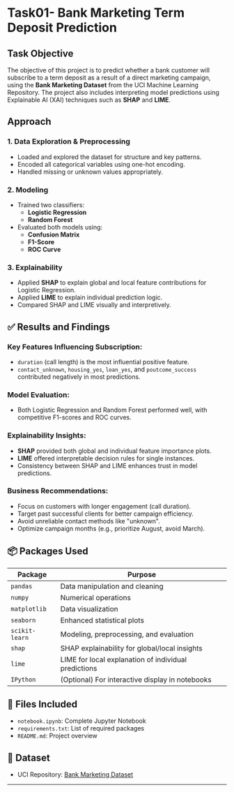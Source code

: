 # Task01- Bank Marketing Term Deposit Prediction

##  Task Objective

The objective of this project is to predict whether a bank customer will subscribe to a term deposit as a result of a direct marketing campaign, using the **Bank Marketing Dataset** from the UCI Machine Learning Repository. The project also includes interpreting model predictions using Explainable AI (XAI) techniques such as **SHAP** and **LIME**.

##  Approach

### 1. Data Exploration & Preprocessing
- Loaded and explored the dataset for structure and key patterns.
- Encoded all categorical variables using one-hot encoding.
- Handled missing or unknown values appropriately.

### 2. Modeling
- Trained two classifiers:
  - **Logistic Regression**
  - **Random Forest**
- Evaluated both models using:
  - **Confusion Matrix**
  - **F1-Score**
  - **ROC Curve**

### 3. Explainability
- Applied **SHAP** to explain global and local feature contributions for Logistic Regression.
- Applied **LIME** to explain individual prediction logic.
- Compared SHAP and LIME visually and interpretively.


## ✅ Results and Findings

###  Key Features Influencing Subscription:
- `duration` (call length) is the most influential positive feature.
- `contact_unknown`, `housing_yes`, `loan_yes`, and `poutcome_success` contributed negatively in most predictions.

###  Model Evaluation:
- Both Logistic Regression and Random Forest performed well, with competitive F1-scores and ROC curves.

###  Explainability Insights:
- **SHAP** provided both global and individual feature importance plots.
- **LIME** offered interpretable decision rules for single instances.
- Consistency between SHAP and LIME enhances trust in model predictions.

###  Business Recommendations:
- Focus on customers with longer engagement (call duration).
- Target past successful clients for better campaign efficiency.
- Avoid unreliable contact methods like "unknown".
- Optimize campaign months (e.g., prioritize August, avoid March).

## 📦 Packages Used

| Package             | Purpose                                         |
|---------------------|-------------------------------------------------|
| `pandas`            | Data manipulation and cleaning                  |
| `numpy`             | Numerical operations                            |
| `matplotlib`        | Data visualization                              |
| `seaborn`           | Enhanced statistical plots                      |
| `scikit-learn`      | Modeling, preprocessing, and evaluation         |
| `shap`              | SHAP explainability for global/local insights   |
| `lime`              | LIME for local explanation of individual predictions |
| `IPython`           | (Optional) For interactive display in notebooks |


## 📂 Files Included

- `notebook.ipynb`: Complete Jupyter Notebook
- `requirements.txt`: List of required packages
- `README.md`: Project overview

## 🔗 Dataset

- UCI Repository: [Bank Marketing Dataset](https://archive.ics.uci.edu/ml/datasets/bank+marketing)

---

